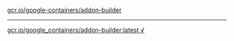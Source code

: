 [gcr.io/google-containers/addon-builder](https://hub.docker.com/r/sqeven/addon-builder/tags/) 

----
[gcr.io/google_containers/addon-builder:latest √](https://hub.docker.com/r/sqeven/addon-builder/tags/)

